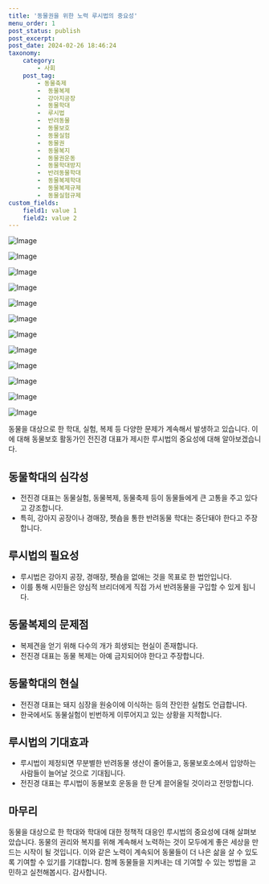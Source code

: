 ```yaml
---
title: '동물권을 위한 노력 루시법의 중요성'
menu_order: 1
post_status: publish
post_excerpt: 
post_date: 2024-02-26 18:46:24
taxonomy:
    category:
        - 사회
    post_tag:
        - 동물축제
        -  동물복제
        -  강아지공장
        -  동물학대
        -  루시법
        -  반려동물
        -  동물보호
        -  동물실험
        -  동물권
        -  동물복지
        -  동물권운동
        -  동물학대방지
        -  반려동물학대
        -  동물복제학대
        -  동물복제규제
        -  동물실험규제
custom_fields:
    field1: value 1
    field2: value 2
---
```


![Image](https://imgnews.pstatic.net/image/001/2024/02/26/AKR20240225031400505_19_i_P4_20240226061807042.jpg?type=w647)

![Image](https://imgnews.pstatic.net/image/001/2024/02/26/AKR20240225031400505_18_i_P4_20240226061807046.gif?type=w647)

![Image](https://imgnews.pstatic.net/image/001/2024/02/26/PYH2022071810880006300_P4_20240226061807069.jpg?type=w647)

![Image](https://imgnews.pstatic.net/image/001/2024/02/26/AKR20240225031400505_12_i_P4_20240226061807073.jpg?type=w647)

![Image](https://imgnews.pstatic.net/image/001/2024/02/26/AKR20240225031400505_17_i_P4_20240226061807075.jpg?type=w647)

![Image](https://imgnews.pstatic.net/image/001/2024/02/26/PYH2024012807270006200_P4_20240226061807083.jpg?type=w647)

![Image](https://imgnews.pstatic.net/image/001/2024/02/26/PYH2024012802300006200_P4_20240226061807087.jpg?type=w647)

![Image](https://imgnews.pstatic.net/image/001/2024/02/26/PYH2023042409140001300_P4_20240226061807091.jpg?type=w647)

![Image](https://imgnews.pstatic.net/image/001/2024/02/26/PCM20230211000071005_P4_20240226061807094.jpg?type=w647)

![Image](https://imgnews.pstatic.net/image/001/2024/02/26/PYH2016020402450006000_P4_20240226061807097.jpg?type=w647)

![Image](https://imgnews.pstatic.net/image/001/2024/02/26/AKR20240225031400505_16_i_P4_20240226061807100.jpg?type=w647)

![Image](https://imgnews.pstatic.net/image/001/2024/02/26/PYH2023080310870006300_P4_20240226061807103.jpg?type=w647)

동물을 대상으로 한 학대, 실험, 복제 등 다양한 문제가 계속해서 발생하고 있습니다. 이에 대해 동물보호 활동가인 전진경 대표가 제시한 루시법의 중요성에 대해 알아보겠습니다.
## 동물학대의 심각성
- 전진경 대표는 동물실험, 동물복제, 동물축제 등이 동물들에게 큰 고통을 주고 있다고 강조합니다.
- 특히, 강아지 공장이나 경매장, 펫숍을 통한 반려동물 학대는 중단돼야 한다고 주장합니다.
## 루시법의 필요성
- 루시법은 강아지 공장, 경매장, 펫숍을 없애는 것을 목표로 한 법안입니다.
- 이를 통해 시민들은 양심적 브리더에게 직접 가서 반려동물을 구입할 수 있게 됩니다.
## 동물복제의 문제점
- 복제견을 얻기 위해 다수의 개가 희생되는 현실이 존재합니다.
- 전진경 대표는 동물 복제는 아예 금지되어야 한다고 주장합니다.
## 동물학대의 현실
- 전진경 대표는 돼지 심장을 원숭이에 이식하는 등의 잔인한 실험도 언급합니다.
- 한국에서도 동물실험이 빈번하게 이루어지고 있는 상황을 지적합니다.
## 루시법의 기대효과
- 루시법이 제정되면 무분별한 반려동물 생산이 줄어들고, 동물보호소에서 입양하는 사람들이 늘어날 것으로 기대됩니다.
- 전진경 대표는 루시법이 동물보호 운동을 한 단계 끌어올릴 것이라고 전망합니다.
## 마무리
동물을 대상으로 한 학대와 학대에 대한 정책적 대응인 루시법의 중요성에 대해 살펴보았습니다. 동물의 권리와 복지를 위해 계속해서 노력하는 것이 모두에게 좋은 세상을 만드는 시작이 될 것입니다.
이와 같은 노력이 계속되어 동물들이 더 나은 삶을 살 수 있도록 기여할 수 있기를 기대합니다. 함께 동물들을 지켜내는 데 기여할 수 있는 방법을 고민하고 실천해봅시다. 감사합니다.

